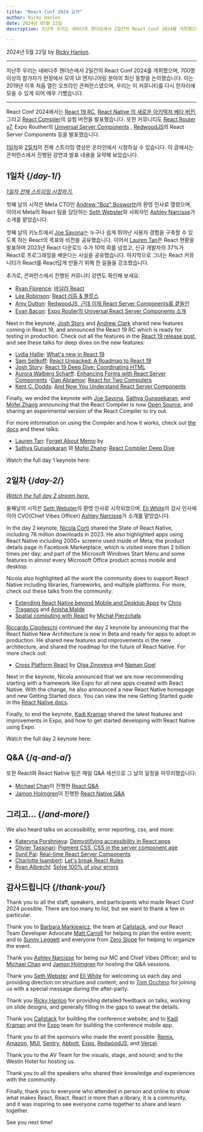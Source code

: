 ```yaml
---
title: "React Conf 2024 요약"
author: Ricky Hanlon
date: 2024년 05월 22일
description: 지난주 우리는 네바다주 헨더슨에서 2일간의 React Conf 2024를 개최했으며, 700명 이상의 참가자가 현장에서 모여 UI 엔지니어링 분야의 최신 동향을 논의했습니다. 이 글에서는 콘퍼런스에서 진행된 강연과 발표 내용을 요약해 보았습니다.

---
```


2024년 5월 22일 by [Ricky Hanlon](https://twitter.com/rickhanlonii).

---

<Intro>

지난주 우리는 네바다주 헨더슨에서 2일간의 React Conf 2024를 개최했으며, 700명 이상의 참가자가 현장에서 모여 UI 엔지니어링 분야의 최신 동향을 논의했습니다. 이는 2019년 이후 처음 열린 오프라인 콘퍼런스였으며, 우리는 이 커뮤니티를 다시 한자리에 모을 수 있게 되어 매우 기뻤습니다.

</Intro>

---

React Conf 2024에서는 [React 19 RC](/blog/2024/12/05/react-19), [React Native 의 새로운 아키텍처 베타 버전](https://github.com/reactwg/react-native-new-architecture/discussions/189), 그리고 [React Compiler](/learn/react-compiler)의 실험 버전을 발표했습니다. 또한 커뮤니티도 [React Router v7](https://remix.run/blog/merging-remix-and-react-router), Expo Routher의 [Universal Server Components](https://www.youtube.com/watch?v=T8TZQ6k4SLE&t=20765s) , [RedwoodJS](https://redwoodjs.com/blog/rsc-now-in-redwoodjs)의 React Server Components 등을 발표했습니다.

[1일차](https://www.youtube.com/watch?v=T8TZQ6k4SLE)와 [2일차](https://www.youtube.com/watch?v=0ckOUBiuxVY)의 전체 스트리밍 영상은 온라인에서 시청하실 수 있습니다. 이 글에서는 콘퍼런스에서 진행된 강연과 발표 내용을 요약해 보았습니다.

## 1일차 {/*day-1*/}

_[1일차 전체 스트리밍 시청하기.](https://www.youtube.com/watch?v=T8TZQ6k4SLE&t=973s)_

첫째 날의 시작은 Meta CTO인 [Andrew "Boz" Bosworth](https://www.threads.net/@boztank)의 환영 인사로 열렸으며, 이어서 Meta의 React 팀을 담당하는 [Seth Webster](https://twitter.com/sethwebster)와 사회자인 [Ashley Narcisse](https://twitter.com/_darkfadr)가 소개를 맡았습니다.

첫째 날의 키노트에서 [Joe Savona](https://twitter.com/en_JS)는 누구나 쉽게 뛰어난 사용자 경험을 구축할 수 있도록 하는 React의 목표와 비전을 공유했습니다. 이어서 [Lauren Tan](https://twitter.com/potetotes)은 React 현황을 발표하며 2023년 React 다운로드 수가 10억 회를 넘었고, 신규 개발자의 37%가 React로 프로그래밍을 배운다는 사실을 공유했습니다. 마지막으로 그녀는 React 커뮤니티가 React를 React답게 만들기 위해 한 일들을 강조했습니다.

추가로, 콘퍼런스에서 진행된 커뮤니티 강연도 확인해 보세요:

- [Ryan Florence](https://twitter.com/ryanflorence): [바닐라 React](https://www.youtube.com/watch?v=T8TZQ6k4SLE&t=5542s)
- [Lee Robinson](https://twitter.com/leeerob): [React 리듬 & 블루스](https://www.youtube.com/watch?v=0ckOUBiuxVY&t=12728s)
- [Amy Dutton](https://twitter.com/selfteachme): [RedwoodJS, 근데 이제 React Server Components를 곁들인](https://www.youtube.com/watch?v=T8TZQ6k4SLE&t=26815s)
- [Evan Bacon](https://twitter.com/Baconbrix): [Expo Router의 Universal React Server Components 소개](https://www.youtube.com/watch?v=T8TZQ6k4SLE&t=20765s)

Next in the keynote, [Josh Story](https://twitter.com/joshcstory) and [Andrew Clark](https://twitter.com/acdlite) shared new features coming in React 19, and announced the React 19 RC which is ready for testing in production. Check out all the features in the [React 19 release post](/blog/2024/12/05/react-19), and see these talks for deep dives on the new features:

- [Lydia Hallie](https://twitter.com/lydiahallie): [What's new in React 19](https://www.youtube.com/watch?v=T8TZQ6k4SLE&t=8880s)
- [Sam Selikoff](https://twitter.com/samselikoff): [React Unpacked: A Roadmap to React 19](https://www.youtube.com/watch?v=T8TZQ6k4SLE&t=10112s) 
- [Josh Story](https://twitter.com/joshcstory): [React 19 Deep Dive: Coordinating HTML](https://www.youtube.com/watch?v=T8TZQ6k4SLE&t=24916s) 
- [Aurora Walberg Scharff](https://twitter.com/aurorascharff): [Enhancing Forms with React Server Components](https://www.youtube.com/watch?v=0ckOUBiuxVY&t=25280s)
-[Dan Abramov](https://bsky.app/profile/danabra.mov): [React for Two Computers](https://www.youtube.com/watch?v=T8TZQ6k4SLE&t=18825s)
- [Kent C. Dodds](https://twitter.com/kentcdodds): [And Now You Understand React Server Components](https://www.youtube.com/watch?v=0ckOUBiuxVY&t=11256s)

Finally, we ended the keynote with [Joe Savona](https://twitter.com/en_JS), [Sathya Gunasekaran](https://twitter.com/_gsathya), and [Mofei Zhang](https://twitter.com/zmofei) announcing that the React Compiler is now [Open Source](https://github.com/facebook/react/pull/29061), and sharing an experimental version of the React Compiler to try out.

For more information on using the Compiler and how it works, check out [the docs](/learn/react-compiler) and these talks:

- [Lauren Tan](https://twitter.com/potetotes): [Forget About Memo](https://www.youtube.com/watch?v=T8TZQ6k4SLE&t=12020s) by 
- [Sathya Gunasekaran](https://twitter.com/_gsathya) 와 [Mofei Zhang](https://twitter.com/zmofei): [React Compiler Deep Dive](https://www.youtube.com/watch?v=0ckOUBiuxVY&t=9313s)

Watch the full day 1 keynote here:

<YouTubeIframe src="https://www.youtube.com/embed/T8TZQ6k4SLE?t=973s" />

## 2일차 {/*day-2*/}

_[Watch the full day 2 stream here.](https://www.youtube.com/watch?v=0ckOUBiuxVY&t=1720s)_

둘째날의 시작은 [Seth Webster](https://twitter.com/sethwebster)의 환영 인사로 시작되었으며, [Eli White](https://x.com/Eli_White)의 감사 인사에 이어 CVO(Chief Vibes Officer) [Ashley Narcisse](https://twitter.com/_darkfadr)가 소개를 맡았습니다.

In the day 2 keynote, [Nicola Corti](https://twitter.com/cortinico) shared the State of React Native, including 78 million downloads in 2023. He also highlighted apps using React Native including 2000+ screens used inside of Meta; the product details page in Facebook Marketplace, which is visited more than 2 billion times per day; and part of the Microsoft Windows Start Menu and some features in almost every Microsoft Office product across mobile and desktop.

Nicola also highlighted all the work the community does to support React Native including libraries, frameworks, and multiple platforms. For more, check out these talks from the community:

- [Extending React Native beyond Mobile and Desktop Apps](https://www.youtube.com/watch?v=0ckOUBiuxVY&t=5798s) by [Chris Traganos](https://twitter.com/chris_trag) and [Anisha Malde](https://twitter.com/anisha_malde)
- [Spatial computing with React](https://www.youtube.com/watch?v=0ckOUBiuxVY&t=22525s) by [Michał Pierzchała](https://twitter.com/thymikee)

[Riccardo Cipolleschi](https://twitter.com/cipolleschir) continued the day 2 keynote by announcing that the React Native New Architecture is now in Beta and ready for apps to adopt in production. He shared new features and improvements in the new architecture, and shared the roadmap for the future of React Native. For more check out:

- [Cross Platform React](https://www.youtube.com/watch?v=0ckOUBiuxVY&t=26569s) by [Olga Zinoveva](https://github.com/SlyCaptainFlint) and [Naman Goel](https://twitter.com/naman34)

Next in the keynote, Nicola announced that we are now recommending starting with a framework like Expo for all new apps created with React Native. With the change, he also announced a new React Native homepage and new Getting Started docs. You can view the new Getting Started guide in the [React Native docs](https://reactnative.dev/docs/next/environment-setup).

Finally, to end the keynote, [Kadi Kraman](https://twitter.com/kadikraman) shared the latest features and improvements in Expo, and how to get started developing with React Native using Expo.

Watch the full day 2 keynote here:

<YouTubeIframe src="https://www.youtube.com/embed/0ckOUBiuxVY?t=1720s" />

## Q&A {/*q-and-a*/}

또한 React와 React Native 팀은 매일 Q&A 세션으로 그 날의 일정을 마무리했습니다:

- [Michael Chan](https://twitter.com/chantastic)이 진행한 [React Q&A](https://www.youtube.com/watch?v=T8TZQ6k4SLE&t=27518s)
- [Jamon Holmgren](https://twitter.com/jamonholmgren)이 진행한 [React Native Q&A](https://www.youtube.com/watch?v=0ckOUBiuxVY&t=27935s)

## 그리고... {/*and-more*/}

We also heard talks on accessibility, error reporting, css, and more:

- [Kateryna Porshnieva](https://twitter.com/krambertech): [Demystifying accessibility in React apps](https://www.youtube.com/watch?v=0ckOUBiuxVY&t=20655s)
- [Olivier Tassinari](https://twitter.com/olivtassinari): [Pigment CSS, CSS in the server component age](https://www.youtube.com/watch?v=0ckOUBiuxVY&t=21696s) 
- [Sunil Pai](https://twitter.com/threepointone): [Real-time React Server Components](https://www.youtube.com/watch?v=T8TZQ6k4SLE&t=24070s) 
- [Charlotte Isambert](https://twitter.com/c_isambert): [Let's break React Rules](https://www.youtube.com/watch?v=T8TZQ6k4SLE&t=25862s) 
- [Ryan Albrecht](https://github.com/ryan953): [Solve 100% of your errors](https://www.youtube.com/watch?v=0ckOUBiuxVY&t=19881s) 

## 감사드립니다 {/*thank-you*/}

Thank you to all the staff, speakers, and participants who made React Conf 2024 possible. There are too many to list, but we want to thank a few in particular.

Thank you to [Barbara Markiewicz](https://twitter.com/barbara_markie), the team at [Callstack](https://www.callstack.com/), and our React Team Developer Advocate [Matt Carroll](https://twitter.com/mattcarrollcode) for helping to plan the entire event; and to [Sunny Leggett](https://zeroslopeevents.com/about) and everyone from [Zero Slope](https://zeroslopeevents.com) for helping to organize the event.

Thank you [Ashley Narcisse](https://twitter.com/_darkfadr) for being our MC and Chief Vibes Officer; and to [Michael Chan](https://twitter.com/chantastic) and [Jamon Holmgren](https://twitter.com/jamonholmgren) for hosting the Q&A sessions.

Thank you [Seth Webster](https://twitter.com/sethwebster) and [Eli White](https://x.com/Eli_White) for welcoming us each day and providing direction on structure and content; and to [Tom Occhino](https://twitter.com/tomocchino) for joining us with a special message during the after-party.

Thank you [Ricky Hanlon](https://www.youtube.com/watch?v=FxTZL2U-uKg&t=1263s) for providing detailed feedback on talks, working on slide designs, and generally filling in the gaps to sweat the details.

Thank you [Callstack](https://www.callstack.com/) for building the conference website; and to [Kadi Kraman](https://twitter.com/kadikraman) and the [Expo](https://expo.dev/) team for building the conference mobile app.

Thank you to all the sponsors who made the event possible: [Remix](https://remix.run/), [Amazon](https://developer.amazon.com/apps-and-games?cmp=US_2024_05_3P_React-Conf-2024&ch=prtnr&chlast=prtnr&pub=ref&publast=ref&type=org&typelast=org), [MUI](https://mui.com/), [Sentry](https://sentry.io/for/react/?utm_source=sponsored-conf&utm_medium=sponsored-event&utm_campaign=frontend-fy25q2-evergreen&utm_content=logo-reactconf2024-learnmore), [Abbott](https://www.jobs.abbott/software), [Expo](https://expo.dev/), [RedwoodJS](https://redwoodjs.com/), and [Vercel](https://vercel.com).

Thank you to the AV Team for the visuals, stage, and sound; and to the Westin Hotel for hosting us.

Thank you to all the speakers who shared their knowledge and experiences with the community.

Finally, thank you to everyone who attended in person and online to show what makes React, React. React is more than a library, it is a community, and it was inspiring to see everyone come together to share and learn together.

See you next time!

